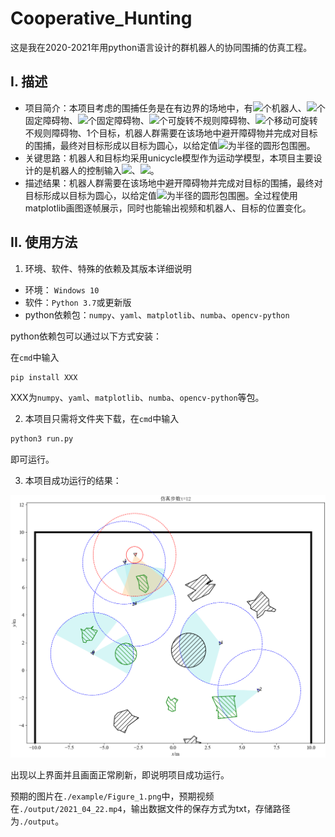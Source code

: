 # Cooperative_Hunting
这是我在2020-2021年用python语言设计的群机器人的协同围捕的仿真工程。

## I. 描述

- 项目简介：本项目考虑的围捕任务是在有边界的场地中，有<img src="chart.png" style="border:none;">个机器人、<img src="http://chart.googleapis.com/chart?cht=tx&chl= m_1" style="border:none;">个固定障碍物、<img src="http://chart.googleapis.com/chart?cht=tx&chl= m_2" style="border:none;">个固定障碍物、<img src="http://chart.googleapis.com/chart?cht=tx&chl= m_3" style="border:none;">个可旋转不规则障碍物、<img src="http://chart.googleapis.com/chart?cht=tx&chl= m_4" style="border:none;">个移动可旋转不规则障碍物、1个目标，机器人群需要在该场地中避开障碍物并完成对目标的围捕，最终对目标形成以目标为圆心，以给定值<img src="http://chart.googleapis.com/chart?cht=tx&chl= r_h" style="border:none;">为半径的圆形包围圈。
- 关键思路：机器人和目标均采用unicycle模型作为运动学模型，本项目主要设计的是机器人的控制输入<img src="chart-16395548507506.png" style="border:none;">、<img src="http://chart.googleapis.com/chart?cht=tx&chl= \omega" style="border:none;">。
- 描述结果：机器人群需要在该场地中避开障碍物并完成对目标的围捕，最终对目标形成以目标为圆心，以给定值<img src="chart-16395548507505.png" style="border:none;">为半径的圆形包围圈。全过程使用matplotlib画图逐帧展示，同时也能输出视频和机器人、目标的位置变化。

## II. 使用方法

1. 环境、软件、特殊的依赖及其版本详细说明

- 环境： `Windows 10` 
- 软件：`Python 3.7`或更新版
- python依赖包：`numpy`、`yaml`、`matplotlib`、`numba`、`opencv-python`

python依赖包可以通过以下方式安装：

在`cmd`中输入

```bash
pip install XXX
```

XXX为`numpy`、`yaml`、`matplotlib`、`numba`、`opencv-python`等包。

2. 本项目只需将文件夹下载，在`cmd`中输入

```bash
python3 run.py
```

即可运行。

3. 本项目成功运行的结果：

<img src="Figure_1.png" alt="Figure_1" style="zoom: 50%;" />

出现以上界面并且画面正常刷新，即说明项目成功运行。

预期的图片在`./example/Figure_1.png`中，预期视频在`./output/2021_04_22.mp4`，输出数据文件的保存方式为txt，存储路径为`./output`。